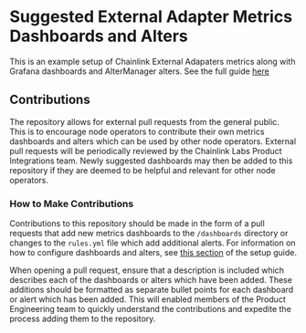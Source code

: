 # Suggested External Adapter Metrics Dashboards and Alters

This is an example setup of Chainlink External Adapaters metrics along with Grafana dashboards and AlterManager alters. See the full guide [here](https://chainlink.notion.site/EA-Metrics-Guide-43e2b05f81494b7d8cc0f569c1b84114)

## Contributions

The repository allows for external pull requests from the general public.  This is to encourage node operators to contribute their own metrics dashboards and alters which can be used by other node operators.
External pull requests will be periodically reviewed by the Chainlink Labs Product Integrations team.  Newly suggested dashboards may then be added to this repository if they are deemed to be helpful and relevant for other node operators.

### How to Make Contributions

Contributions to this repository should be made in the form of a pull requests that add new metrics dashboards to the `/dashboards` directory or changes to the `rules.yml` file which add additional alerts.  For information on how to configure dashboards and alters, see [this section](https://www.notion.so/chainlink/EA-Metrics-Guide-43e2b05f81494b7d8cc0f569c1b84114#9bec5e322e054d84b03c17e782ed3d70) of the setup guide.

When opening a pull request, ensure that a description is included which describes each of the dashboards or alters which have been added.  These additions should be formatted as separate bullet points for each dashboard or alert which has been added.  This will enabled members of the Product Engineering team to quickly understand the contributions and expedite the process adding them to the repository.
